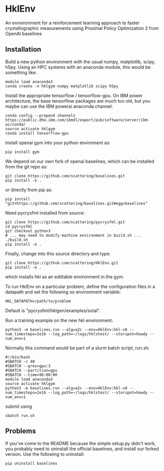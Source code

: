 # HklEnv
An evnvironment for a reinforcement learning approach to faster crystallographic measurements using Proximal Policy Optimization 2 from OpenAI baselines


## Installation

Build a new python environment with the usual numpy, matplotlib, scipy, h5py.  Using an HPC systems with an anaconda module, this would be something like:

    module load anaconda3
    conda create -n hklgym numpy matplotlib scipy h5py

Install the appropriate tensorflow / tensorflow-gpu.  On IBM power architecture, the base tensorflow packages are much too old, but you maybe can use
the IBM powerai anaconda channel:

    conda config --prepend channels https://public.dhe.ibm.com/ibmdl/export/pub/software/server/ibm-ai/conda/
    source activate hklgym
    conda install tensorflow-gpu

Install openai gym into your python enviroment as:

    pip install gym

We depend on our own fork of openai baselines, which can be installed from the git repo as:

    git clone https://github.com/scattering/baselines.git
    pip install -e .

or directly from pip as:

    pip install "git+https://github.com/scattering/baselines.git#egg=baselines"

Need pycrysfml installed from source:

    git clone https://github.com/scattering/pycrysfml.git
    cd pycrysfml
    git checkout python3
    # ... may need to modify machine environment in build.sh ...
    ./build.sh
    pip install -e .

Finally, change into this source directory and type:

    git clone https://github.com/scattering/HklEnv.git
    pip install -e .

which installs hkl as an edittable environment in the gym.

To run HklEnv on a particular problem, define the configuration files in a datapath and set the following os environment variable:

    HKL_DATAPATH=/path/to/problem

Default is "pycrysfml/hklgen/examples/sxtal".

Run a training example on the new hkl environment:

    python3 -m baselines.run --alg=a2c --env=HklEnv:hkl-v0 --num_timesteps=2e16 --log_path=~/logs/hklstest/ --storspot=howdy --num_env=1

Normally this command would be part of a slurm batch script, run.sh:

    #!/bin/bash
    #SBATCH -c 40
    #SBATCH --gres=gpu:3
    #SBATCH --partition=gpu
    #SBATCH --time=96:00:00
    module load anaconda3
    source activate hklgym
    python3 -m baselines.run --alg=a2c --env=HklEnv:hkl-v0 --num_timesteps=2e16 --log_path=~/logs/hklstest/ --storspot=howdy --num_env=1

submit using

    sbatch run.sh

## Problems

If you've come to the README because the simple setup.py didn't work, you probably need to uninstall the 
official baselines, and install our forked version. Use the following to uninstall:

    pip uninstall baselines

